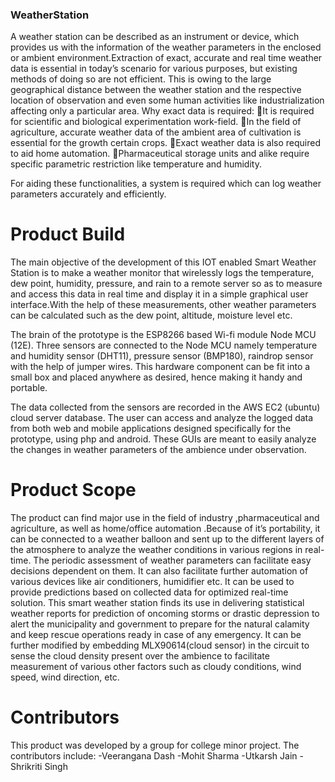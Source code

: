 ### WeatherStation


A weather station can be described as an instrument or device, which provides us with the information of the weather parameters in the enclosed or ambient environment.Extraction of exact, accurate and real time weather data is essential in today’s scenario for various purposes, but existing methods of doing so are not efficient. This is owing to the large geographical distance between the weather station and the respective location of observation and even some human activities like industrialization affecting only a particular area.
Why exact data is required:
It is required for scientific and biological experimentation work-field. 
In the field of agriculture, accurate weather data of the ambient area of cultivation is essential for the growth certain crops.
Exact weather data is also required to aid home automation.
Pharmaceutical storage units and alike require specific parametric restriction like temperature and humidity.

For aiding these functionalities, a system is required which can log weather parameters accurately and efficiently. 

# Product Build

The main objective of the development of this IOT enabled Smart Weather Station is to make a weather monitor that wirelessly logs the temperature, dew point, humidity, pressure, and rain to a remote server so as to measure and access this data in real time and display it in a simple graphical user interface.With the help of these measurements, other weather parameters can be calculated such as the dew point, altitude, moisture level etc.

The brain of the prototype is the ESP8266 based Wi-fi module Node MCU (12E). Three sensors are connected to the Node MCU namely temperature and humidity sensor (DHT11), pressure sensor (BMP180), raindrop sensor with the help of jumper wires. This hardware component can be fit into a small box and placed anywhere as desired, hence making it handy and portable.

The data collected from the sensors are recorded in the AWS EC2 (ubuntu) cloud server database. The user can access and analyze the logged data from both web and mobile applications designed specifically for the prototype, using php and android. These GUIs are meant to easily analyze the changes in weather parameters of the ambience under observation.

# Product Scope

The product can find major use in the field of industry ,pharmaceutical and agriculture, as well as home/office automation .Because of it’s portability, it can be connected to a weather balloon and sent up to the different layers of the atmosphere to analyze the weather conditions in various regions in real-time. The periodic assessment of weather parameters can facilitate easy decisions dependent on them. It can also facilitate further automation of various devices like air conditioners, humidifier etc. It can be used to provide predictions based on collected data for optimized real-time solution.
This smart weather station finds its use in delivering statistical weather reports for prediction of oncoming storms or drastic depression to alert the municipality and government to prepare for the natural calamity and keep rescue operations ready in case of any emergency. It can be further modified by embedding MLX90614(cloud sensor) in the circuit to sense the cloud density present over the ambience to facilitate measurement of various other factors such as cloudy conditions, wind speed, wind direction, etc.



# Contributors

This product was developed by a group for college minor project. The contributors include:
-Veerangana Dash
-Mohit Sharma
-Utkarsh Jain
-Shrikriti Singh
